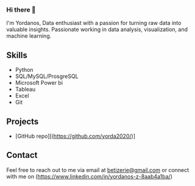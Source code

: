 ### Hi there 👋

I'm Yordanos, Data enthusiast with a passion for turning raw data into valuable insights. Passionate  working in data analysis, visualization, and machine learning.
## Skills

- Python
- SQL/MySQL/ProsgreSQL
- Microsoft Power bi
- Tableau
- Excel
- Git

## Projects

- [GitHub repo][(https://github.com/yorda2020/)]

## Contact

Feel free to reach out to me via email at betizerie@gmail.com or connect with me on (https://www.linkedin.com/in/yordanos-z-8aab4a1ba/)

